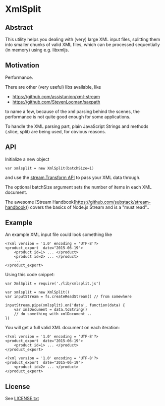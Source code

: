 XmlSplit
========

Abstract
--------

This utility helps you dealing with (very) large XML input files, splitting them
into smaller chunks of valid XML files, which can be processed sequentially (in memory)
using e.g. libxmljs.


Motivation
----------

Performance.

There are other (very useful) libs available, like

* https://github.com/assistunion/xml-stream
* https://github.com/StevenLooman/saxpath

to name a few, because of the xml parsing behind the scenes, the performance is
not quite good enough for some applications.

To handle the XML parsing part, plain JavaScript Strings and methods (.slice, split)
are being used, for obvious reasons.

API
---

Initialize a new object

```
var xmlsplit = new XmlSplit(batchSize=1)
```

and use the
[stream.Transform API](https://nodejs.org/api/stream.html#stream_class_stream_transform_1)
to pass your XML data through.

The optional batchSize argument sets the number of items in each XML document.

The awesome [Stream Handbook]https://github.com/substack/stream-handbook)) covers
the basics of Node.js Stream and is a "must read"..


Example
-------

An example XML input file could look something like

```
<?xml version = '1.0' encoding = 'UTF-8'?>
<product_export  date="2015-06-19">
    <product id=1> ... </product>
    <product id=2> ... </product>
    ...
</product_export>
```

Using this code snippet:

```
var XmlSplit = require('./lib/xmlsplit.js')

var xmlsplit = new XmlSplit()
var inputStream = fs.createReadStream() // from somewhere

inputStream.pipe(xmlsplit).on('data', function(data) {
    var xmlDocument = data.toString()
    // do something with xmlDocument ..
})
```

You will get a full valid XML document on each iteration:

```
<?xml version = '1.0' encoding = 'UTF-8'?>
<product_export  date="2015-06-19">
    <product id=1> ... </product>
</product_export>
```

```
<?xml version = '1.0' encoding = 'UTF-8'?>
<product_export  date="2015-06-19">
    <product id=2> ... </product>
</product_export>
```

License
-------

See [LICENSE.txt](LICENSE.txt)
